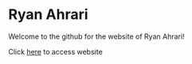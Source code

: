 # Ryan Ahrari
Welcome to the github for the website of Ryan Ahrari!

Click [here](https://ryanahrari.com/) to access website
